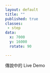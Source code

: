 ```yaml
---
layout: default
title: ""
published: true
classes:
 - step
data:
  x: 7000
  y: 16000
  rotate: 90

---
```


傳說中的 Live Demo


